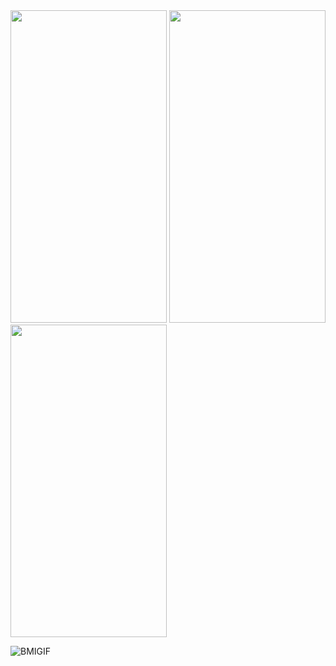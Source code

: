 <img src="https://user-images.githubusercontent.com/113818392/204093937-82d6b335-b7c5-4d6f-827b-74ddffcbcd2e.jpg" height="500" width="250">
<img src="https://user-images.githubusercontent.com/113818392/204093939-435496d1-4fee-49df-a65d-1b4f2acbad3e.jpg" height="500" width="250">
<img src="https://user-images.githubusercontent.com/113818392/204093944-f79e7ef5-c873-4bdd-86a4-811b1c2326d8.jpg" height="500" width="250">

![BMIGIF](https://user-images.githubusercontent.com/113818392/204094810-98731f6d-0bcf-4332-8466-98bb13a9d00f.gif)
